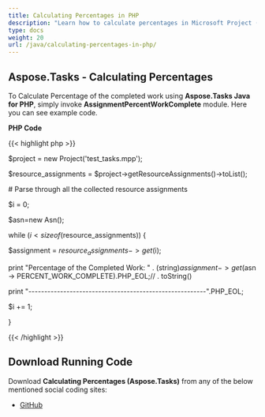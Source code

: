 ```yaml
---
title: Calculating Percentages in PHP
description: "Learn how to calculate percentages in Microsoft Project (MPP/XML) files using Aspose.Tasks Java for PHP."
type: docs
weight: 20
url: /java/calculating-percentages-in-php/
---
```


## **Aspose.Tasks - Calculating Percentages**
To Calculate Percentage of the completed work using **Aspose.Tasks Java for PHP**, simply invoke **AssignmentPercentWorkComplete** module. Here you can see example code.

**PHP Code**

{{< highlight php >}}



$project = new Project('test_tasks.mpp');

$resource_assignments = $project->getResourceAssignments()->toList();

\# Parse through all the collected resource assignments

$i = 0;

$asn=new Asn();

while ($i < sizeof($resource_assignments)) {

$assignment = $resource_assignments -> get($i);

print "Percentage of the Completed Work: " . (string)$assignment -> get($asn -> PERCENT_WORK_COMPLETE).PHP_EOL;// . toString()

print "--------------------------------------------------------".PHP_EOL;

$i += 1;

}

{{< /highlight >}}
## **Download Running Code**
Download **Calculating Percentages (Aspose.Tasks)** from any of the below mentioned social coding sites:

- [GitHub](https://github.com/aspose-tasks/Aspose.Tasks-for-Java/blob/master/Plugins/Aspose_Tasks_Java_for_PHP/src/aspose/tasks/WorkingWithResourceAssignments/AssignmentPercentWorkComplete.php)
